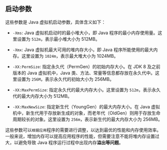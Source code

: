 ## 启动参数
这些参数是 Java 虚拟机启动参数，具体含义如下：

-   `-Xms`: Java 虚拟机启动时的最小堆大小，即 Java 程序的最小内存使用量。这里设置为 `512m`，表示最小堆大小为 512MB。
    
-   `-Xmx`: Java 虚拟机最大可用的堆内存大小，即 Java 程序所能使用的最大内存。这里设置为 `1024m`，表示最大堆大小为 1024MB。
    
-   `-XX:PermSize`: 指定永久代（PermGen）的初始内存大小。在 JDK 8 及之前版本的 Java 虚拟机中，Java 类、方法、常量等信息都存放在永久代中。这里设置为 `256M`，表示永久代的初始大小为 256MB。
    
-   `-XX:MaxPermSize`: 指定永久代的最大内存大小。这里设置为 `512m`，表示永久代的最大内存大小为 512MB。
    
-   `-XX:MaxNewSize`: 指定新生代（YoungGen）的最大内存大小。在 Java 虚拟机中，新生代用于存放新生成的对象，而老年代（OldGen）则用于存放生命周期较长的对象。这里设置为 `256m`，表示新生代的最大内存大小为 256MB。
    

这些参数可以`根据应用`程序的需要进行调整，以达到最优的性能和内存使用效率。一般来说，增加内存可以提高应用程序的性能，但需要注意不能将堆内存设置过大，以避免导致 Java 程序运行过程中出现内存**溢出等问题**。